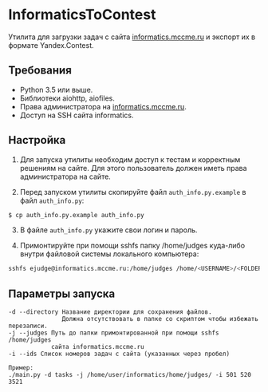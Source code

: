 # InformaticsToContest

Утилита для загрузки задач с сайта [informatics.mccme.ru](informatics.mccme.ru) и экспорт их в формате Yandex.Contest.

## Требования

* Python 3.5 или выше.
* Библиотеки aiohttp, aiofiles.
* Права администратора на [informatics.mccme.ru](informatics.mccme.ru).
* Доступ на SSH сайта informatics.

## Настройка

1. Для запуска утилиты необходим доступ к тестам и корректным решениям на сайте. Для этого пользователь должен иметь
права администратора на сайте.

2. Перед запуском утилиты скопируйте файл `auth_info.py.example` в файл `auth_info.py`:
```bash
$ cp auth_info.py.example auth_info.py
```

3. В файле `auth_info.py` укажите свои логин и пароль.

4. Примонтируйте при помощи sshfs папку /home/judges куда-либо внутри файловой системы локального компьютера:
```bash
sshfs ejudge@informatics.mccme.ru:/home/judges /home/<USERNAME>/<FOLDERNAME>/
```

## Параметры запуска

```
-d --directory Название директории для сохранения файлов.
               Должна отсутствовать в папке со скриптом чтобы избежать перезаписи.
-j --judges Путь до папки примонтированной при помощи sshfs /home/judges
            сайта informatics.mccme.ru
-i --ids Список номеров задач с сайта (указанных через пробел)

Пример:
./main.py -d tasks -j /home/user/informatics/home/judges/ -i 501 520 3521
```
